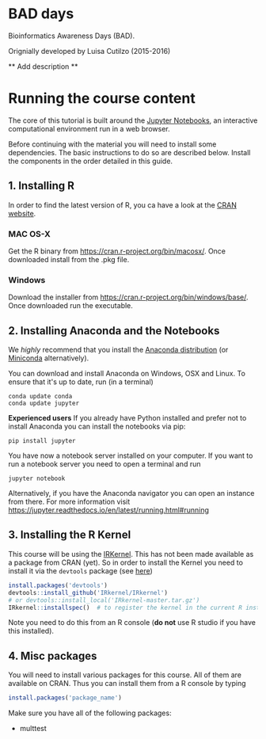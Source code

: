 # BAD days
Bioinformatics Awareness Days (BAD).

Orignially developed by Luisa Cutilzo (2015-2016)

** Add description **

# Running the course content

The core of this tutorial is built around the [Jupyter Notebooks](https://jupyter.org), an interactive computational environment run in a web browser.

Before continuing with the material you will need to install some dependencies. The basic instructions to do so are described below. Install the components in the order detailed in this guide.


## 1. Installing R
In order to find the latest version of R, you ca have a look at the [CRAN website](https://www.r-project.org).

### MAC OS-X
Get the R binary from https://cran.r-project.org/bin/macosx/. Once downloaded install from the .pkg file.

### Windows
Download the installer from https://cran.r-project.org/bin/windows/base/. Once downloaded run the executable.

## 2. Installing Anaconda and the Notebooks
We *highly* recommend that you install the [Anaconda distribution](https://docs.continuum.io/anaconda/install) (or [Miniconda](https://conda.io/miniconda.html) alternatively).

You can download and install Anaconda on Windows, OSX and Linux. To ensure that it's up to date, run (in a terminal)
```
conda update conda
conda update jupyter
```
**Experienced users**
If you already have Python installed and prefer not to install Anaconda you can install the notebooks via pip:
```
pip install jupyter
```
You have now a notebook server installed on your computer. If you want to run a notebook server you need to open a terminal and run
```
jupyter notebook
```
Alternatively, if you have the Anaconda navigator you can open an instance from there. For more information visit https://jupyter.readthedocs.io/en/latest/running.html#running

## 3. Installing the R Kernel
This course will be using the [IRKernel](https://github.com/IRkernel/IRkernel). This has not been made available as a package from CRAN (yet). So in order to install the Kernel you need to install it via the `devtools` package (see [here](https://irkernel.github.io/installation/))
```R
install.packages('devtools')
devtools::install_github('IRkernel/IRkernel')
# or devtools::install_local('IRkernel-master.tar.gz')
IRkernel::installspec()  # to register the kernel in the current R installation
```

Note you need to do this from an R console (**do not** use R studio if you have this installed).


## 4. Misc packages
You will need to install various packages for this course. All of them are available on CRAN. Thus you can install them from a R console by typing
```R
install.packages('package_name')
```
Make sure you have all of the following packages:
* multtest
